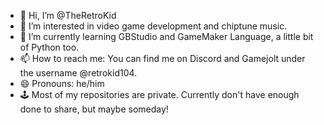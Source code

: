 - 👋 Hi, I’m @TheRetroKid
- 👀 I’m interested in video game development and chiptune music.
- 🌱 I’m currently learning GBStudio and GameMaker Language, a little bit of Python too.
- 📫 How to reach me: You can find me on Discord and Gamejolt under the username @retrokid104.
- 😄 Pronouns: he/him
- 🕹️ Most of my repositories are private. Currently don't have enough done to share, but maybe someday! 
<!---
TheRetroKid/TheRetroKid is a ✨ special ✨ repository because its `README.md` (this file) appears on your GitHub profile.
You can click the Preview link to take a look at your changes.
--->
